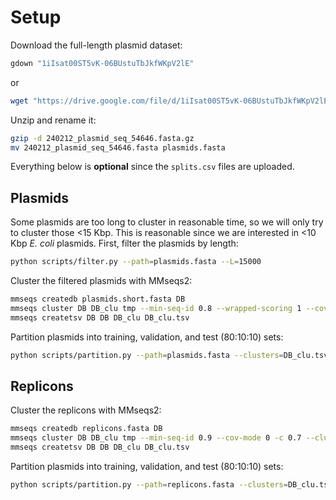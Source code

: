# Setup

Download the full-length plasmid dataset:

```bash
gdown "1iIsat00ST5vK-06BUstuTbJkfWKpV2lE" 
```

or

```bash
wget "https://drive.google.com/file/d/1iIsat00ST5vK-06BUstuTbJkfWKpV2lE"
```

Unzip and rename it:

```bash 
gzip -d 240212_plasmid_seq_54646.fasta.gz
mv 240212_plasmid_seq_54646.fasta plasmids.fasta
```

Everything below is **optional** since the `splits.csv` files are uploaded.
 
## Plasmids

Some plasmids are too long to cluster in reasonable time, so we will only try to cluster those <15 Kbp. This is
reasonable since we are interested in <10 Kbp *E. coli* plasmids. First, filter the plasmids by length:

```bash
python scripts/filter.py --path=plasmids.fasta --L=15000
```

Cluster the filtered plasmids with MMseqs2:

```bash
mmseqs createdb plasmids.short.fasta DB
mmseqs cluster DB DB_clu tmp --min-seq-id 0.8 --wrapped-scoring 1 --cov-mode 3 --cluster-reassign
mmseqs createtsv DB DB DB_clu DB_clu.tsv 
```

Partition plasmids into training, validation, and test (80:10:10) sets:

```bash 
python scripts/partition.py --path=plasmids.fasta --clusters=DB_clu.tsv --out=plasmids.splits.csv
```

## Replicons

Cluster the replicons with MMseqs2:

```bash
mmseqs createdb replicons.fasta DB
mmseqs cluster DB DB_clu tmp --min-seq-id 0.9 --cov-mode 0 -c 0.7 --cluster-reassign --cluster-mode 0
mmseqs createtsv DB DB DB_clu DB_clu.tsv
```

Partition plasmids into training, validation, and test (80:10:10) sets:

```bash 
python scripts/partition.py --path=replicons.fasta --clusters=DB_clu.tsv --out=replicons.splits.csv
```